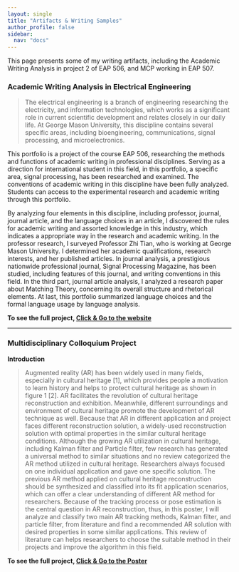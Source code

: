 ```yaml
---
layout: single
title: "Artifacts & Writing Samples"
author_profile: false
sidebar:
  nav: "docs"
---
```


This page presents some of my writing artifacts, including the Academic Writing Analysis in project 2 of EAP 506, and MCP working in EAP 507.  

### Academic Writing Analysis in Electrical Engineering

>The electrical engineering is a branch of engineering researching the electricity, and information technologies, which works as a significant role in current scientific development and relates closely in our daily life. At George Mason University, this discipline contains several specific areas, including bioengineering, communications, signal processing, and microelectronics.  

This portfolio is a project of the course EAP 506, researching the methods and functions of academic writing in professional disciplines. Serving as a direction for international student in this field, in this portfolio, a specific area, signal processing, has been researched and examined. The conventions of academic writing in this discipline have been fully analyzed. Students can access to the experimental research and academic writing through this portfolio.  

By analyzing four elements in this discipline, including professor, journal, journal article, and the language choices in an article, I discovered the rules for academic writing and assorted knowledge in this industry, which indicates a appropriate way in the research and academic writing. In the professor research, I surveyed Professor Zhi Tian, who is working at George Mason University. I determined her academic qualifications, research interests, and her published articles. In journal analysis, a prestigious nationwide professional journal, Signal Processing Magazine, has been studied, including features of this journal, and writing conventions in this field. In the third part, journal article analysis, I analyzed a research paper about Matching Theory, concerning its overall structure and rhetorical elements. At last, this portfolio summarized language choices and the formal language usage by language analysis.

**To see the full project, [Click & Go to the website](http://project2.bsong.me/)**

***

### Multidisciplinary Colloquium Project  
    
**Introduction**

> Augmented reality (AR) has been widely used in many fields, especially in cultural heritage [1], which provides people a motivation to learn history and helps to protect cultural heritage as shown in figure 1 [2]. AR facilitates the revolution of cultural heritage reconstruction and exhibition. Meanwhile, different surroundings and environment of cultural heritage promote the development of AR technique as well. Because that AR in different application and project faces different reconstruction solution, a widely-used reconstruction solution with optimal properties in the similar cultural heritage conditions. Although the growing AR utilization in cultural heritage, including Kalman filter and Particle filter, few research has generated a universal method to similar situations and no review categorized the AR method utilized in cultural heritage. Researchers always focused on one individual application and gave one specific solution. The previous AR method applied on cultural heritage reconstruction should be synthesized and classified into its fit application scenarios, which can offer a clear understanding of different AR method for researchers. Because of the tracking process or pose estimation is the central question in AR reconstruction, thus, in this poster, I will analyze and classify two main AR tracking methods, Kalman filter, and particle filter, from literature and find a recommended AR solution with desired properties in some similar applications. This review of literature can helps researchers to choose the suitable method in their projects and improve the algorithm in this field.

**To see the full project, [Click & Go to the Poster](/assets/song_poster.pdf)**


